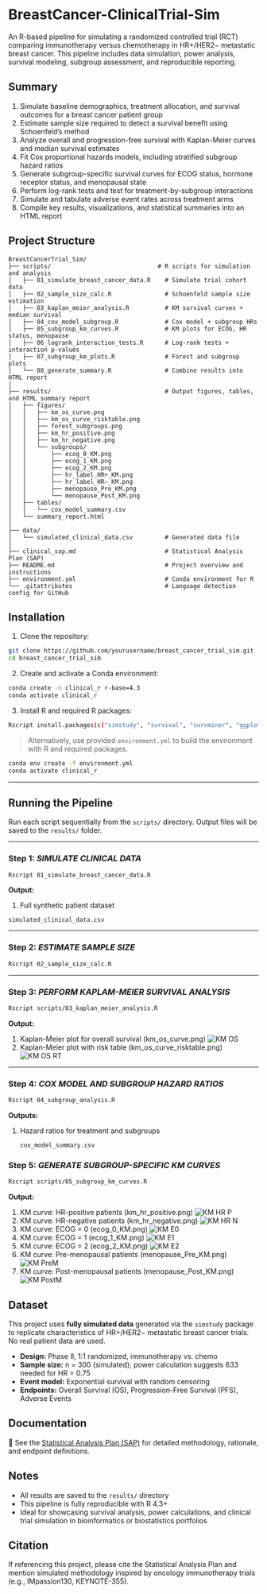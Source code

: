 # BreastCancer-ClinicalTrial-Sim  
An R-based pipeline for simulating a randomized controlled trial (RCT) comparing immunotherapy versus chemotherapy in HR+/HER2− metastatic breast cancer. This pipeline includes data simulation, power analysis, survival modeling, subgroup assessment, and reproducible reporting.

## Summary  
1. Simulate baseline demographics, treatment allocation, and survival outcomes for a breast cancer patient group 
2. Estimate sample size required to detect a survival benefit using Schoenfeld’s method  
3. Analyze overall and progression-free survival with Kaplan-Meier curves and median survival estimates  
4. Fit Cox proportional hazards models, including stratified subgroup hazard ratios  
5. Generate subgroup-specific survival curves for ECOG status, hormone receptor status, and menopausal state  
6. Perform log-rank tests and test for treatment-by-subgroup interactions  
7. Simulate and tabulate adverse event rates across treatment arms  
8. Compile key results, visualizations, and statistical summaries into an HTML report

## Project Structure  
```
BreastCancerTrial_Sim/
├── scripts/                              # R scripts for simulation and analysis
│   ├── 01_simulate_breast_cancer_data.R    # Simulate trial cohort data
│   ├── 02_sample_size_calc.R               # Schoenfeld sample size estimation
│   ├── 03_kaplan_meier_analysis.R          # KM survival curves + median survival
│   ├── 04_cox_model_subgroup.R             # Cox model + subgroup HRs
│   ├── 05_subgroup_km_curves.R             # KM plots for ECOG, HR status, menopause
│   ├── 06_logrank_interaction_tests.R      # Log-rank tests + interaction p-values
│   ├── 07_subgroup_km_plots.R              # Forest and subgroup plots
│   └── 08_generate_summary.R               # Combine results into HTML report
│
├── results/                                # Output figures, tables, and HTML summary report
│   ├── figures/
│   │   ├── km_os_curve.png
│   │   ├── km_os_curve_risktable.png
│   │   ├── forest_subgroups.png
│   │   ├── km_hr_positive.png
│   │   ├── km_hr_negative.png
│   │   └── subgroups/
│   │       ├── ecog_0_KM.png
│   │       ├── ecog_1_KM.png
│   │       ├── ecog_2_KM.png
│   │       ├── hr_label_HR+_KM.png
│   │       ├── hr_label_HR−_KM.png
│   │       ├── menopause_Pre_KM.png
│   │       └── menopause_Post_KM.png
│   ├── tables/
│   │   └── cox_model_summary.csv
│   └── summary_report.html
│
├── data/
│   └── simulated_clinical_data.csv         # Generated data file
│
├── clinical_sap.md                         # Statistical Analysis Plan (SAP)
├── README.md                               # Project overview and instructions
├── environment.yml                         # Conda environment for R
└── .gitattributes                          # Language detection config for GitHub
```

## Installation  

1. Clone the repository:
```bash
git clone https://github.com/yourusername/breast_cancer_trial_sim.git
cd breast_cancer_trial_sim
```

2. Create and activate a Conda environment:
```bash
conda create -n clinical_r r-base=4.3
conda activate clinical_r
```

3. Install R and required R packages:
```bash
Rscript install.packages(c("simstudy", "survival", "survminer", "ggplot2", "gtsummary", "data.table"))
```

> Alternatively, use provided `environment.yml` to build the environment with R and required packages.
```bash
conda env create -f environment.yml
conda activate clinical_r
```
---

## Running the Pipeline

Run each script sequentially from the `scripts/` directory. 
Output files will be saved to the `results/` folder.

---

### Step 1:  *SIMULATE CLINICAL DATA*  
```bash
Rscript 01_simulate_breast_cancer_data.R
```
**Output:**   
1. Full synthetic patient dataset
  
  ```simulated_clinical_data.csv```

---

### Step 2:  *ESTIMATE SAMPLE SIZE*  
```bash
Rscript 02_sample_size_calc.R
```

---

### Step 3:  *PERFORM KAPLAM-MEIER SURVIVAL ANALYSIS*  
```bash
Rscript scripts/03_kaplan_meier_analysis.R
```
**Output:**  
1. Kaplan-Meier plot for overall survival (km_os_curve.png)
   ![KM OS](results/figures/km_os_curve.png)  
2. Kaplan-Meier plot with risk table (km_os_curve_risktable.png)
   ![KM OS RT](results/figures/km_os_curve_risktable.png)  

---

### Step 4:  *COX MODEL AND SUBGROUP HAZARD RATIOS*  
```bash
Rscript 04_subgroup_analysis.R
```
**Outputs:**  
1. Hazard ratios for treatment and subgroups

   ```cox_model_summary.csv```

### Step 5: *GENERATE SUBGROUP-SPECIFIC KM CURVES*
```bash
Rscript scripts/05_subgroup_km_curves.R
```
**Output:**  
1. KM curve: HR-positive patients  (km_hr_positive.png)
   ![KM HR P](results/figures/km_hr_positive.png)
2. KM curve: HR-negative patients  (km_hr_negative.png)
   ![KM HR N](results/figures/km_hr_negative.png)
3. KM curve: ECOG = 0  (ecog_0_KM.png)
   ![KM E0](results/figures/subgroups/ecog_0_KM.png)
4. KM curve: ECOG = 1  (ecog_1_KM.png)
   ![KM E1](results/figures/subgroups/ecog_1_KM.png)
5. KM curve: ECOG = 2  (ecog_2_KM.png)
   ![KM E2](results/figures/subgroups/ecog_2_KM.png)
6. KM curve: Pre-menopausal patients  (menopause_Pre_KM.png)
   ![KM PreM](results/figures/results/figures/subgroups/menopause_Pre_KM.png)
7. KM curve: Post-menopausal patients  (menopause_Post_KM.png)
   ![KM PostM](results/figures/results/figures/subgroups/menopause_Post_KM.png)


## Dataset  

This project uses **fully simulated data** generated via the `simstudy` package to replicate characteristics of HR+/HER2− metastatic breast cancer trials. No real patient data are used.

- **Design:** Phase II, 1:1 randomized, immunotherapy vs. chemo  
- **Sample size:** n = 300 (simulated); power calculation suggests 633 needed for HR = 0.75  
- **Event model:** Exponential survival with random censoring  
- **Endpoints:** Overall Survival (OS), Progression-Free Survival (PFS), Adverse Events  

## Documentation  

📄 See the [Statistical Analysis Plan (SAP)](clinical_sap.md) for detailed methodology, rationale, and endpoint definitions.

## Notes  
- All results are saved to the `results/` directory  
- This pipeline is fully reproducible with R 4.3+  
- Ideal for showcasing survival analysis, power calculations, and clinical trial simulation in bioinformatics or biostatistics portfolios

## Citation  
If referencing this project, please cite the Statistical Analysis Plan and mention simulated methodology inspired by oncology immunotherapy trials (e.g., IMpassion130, KEYNOTE-355).
